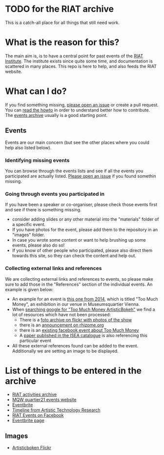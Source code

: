 # TODO for the RIAT archive

This is a catch-all place for all things that still need work.

# What is the reason for this?
The main aim is, is to have a central point for past events of the [RIAT Institute](https://riat.at). The institute exists since quite some time, and documentation is scattered in many places. This repo is here to help, and also feeds the RIAT website.

# What can I do?
If you find something missing, [please open an issue](https://github.com/parasew/riat-events/issues/new) or create a pull request. You can [read the howto](howto.md) in order to understand better how to contribute. The [events archive](https://github.com/parasew/riat-events/tree/master/archive) usually is a good starting point.

## Events
Events are our main concern (but see the other places where you could help also listed below).

### Identifying missing events
You can browse through the events lists and see if all the events you participated are actually listed. [Please open an issue](https://github.com/parasew/riat-events/issues/new) if you found somethin missing.

### Going through events you participated in 
If you have been a speaker or co-organiser, please check those events first and see if there is something missing.
* consider adding slides or any other material into the "materials" folder of a specific event.
* If you have photos for the event, please add them to the repository in an "images" folder.
* In case you wrote some content or want to help brushing up some events, please also do so!
* If you know of other people who participated, please also direct them towards this site, so they can check the content and help out.

### Collecting external links and references
We are collecting external links and references to events, so please make sure to add those in the "References" section of the individual events. An example is given below:

* An example for an event is [this one from 2014](https://github.com/parasew/riat-events/tree/master/events/2014-02-27-artisticbokeh-too-much-money-exhibition), which is titled "Too Much Money", an exhibition in our venue in Museumsquartier Vienna.
* When [searching google for "Too Much Money ArtisticBokeh"](https://www.google.com/search?source=hp&ei=GBdeX_D2HNKtkgX40ZuwBA&q=too+much+money+artisticbokeh&oq=too+much+money+artisticbokeh&gs_lcp=CgZwc3ktYWIQAzoCCAA6AgguOggILhDHARCjAjoLCC4QxwEQowIQkwI6BQguEJMCOggILhDHARCvAToECAAQCjoHCC4QChCTAjoECC4QCjoHCC4QDRCTAjoECC4QDToECAAQDToGCAAQFhAeOggIIRAWEB0QHjoHCCEQChCgAVD0CliGT2DGUWgGcAB4AYABsAKIAfkrkgEIMC4zMS4yLjGYAQCgAQGqAQdnd3Mtd2l6&sclient=psy-ab&ved=0ahUKEwjw4qSfl-brAhXSlqQKHfjoBkYQ4dUDCAY&uact=5) we find a lot of resources which have not been processed:
  * There is a [foto archive on flickr with photos of the show](https://www.flickr.com/photos/artisticbokeh/12817002803)
  * there is an [announcement on rhizome.org](http://classic.rhizome.org/announce/events/60330/view/)
  * there is an [existing facebook event about Too Much Money](https://www.facebook.com/events/mq-museumsquartier-wien/artistic-bokeh-soci%C3%A9t%C3%A9-r%C3%A9aliste-georgios-papadopoulos-too-much-money-opening-272/619848824747223/)
  * A [paper published in the ISEA catalogue](https://isea2015.org/proceeding/submissions/ISEA2015_submission_241.pdf) is also referencing this particular event 
* All these external references found can be added to the event. Additionally we are setting an image to be displayed.

# List of things to be entered in the archive

* [RIAT activities archive](https://riat.at/activities)
* [MQW quartier21 events website](https://www.mqw.at/en/program/program-page/1/?filter%5BdateFrom%5D=01.08.2011&filter%5BdateTo%5D=13.09.2020&filter%5Bsword%5D=&filter%5Bcategories%5D=&filter%5Binstitutions%5D=56&filter%5Blocations%5D=249&no_cache=1)
* [Eventbrite](https://www.eventbrite.com/o/riat-academy-10768509578)
* [Timeline from Artistic Technology Research](https://web.archive.org/web/20180903135110/https://artistictechnology.at/timeline.html)
* [RIAT Events on Facebook](https://www.facebook.com/pg/riat.ac.at/events/)
* [Eventbrite page](https://www.eventbrite.com/o/riat-academy-10768509578)

## Images

* [Artisticboken Flickr](https://www.flickr.com/photos/artisticbokeh/albums)

